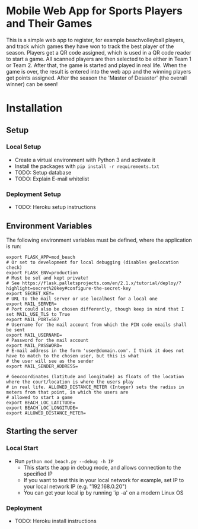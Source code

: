 # Mobile Web App for Sports Players and Their Games

This is a simple web app to register, for example beachvolleyball players, and track which games they have won to track
the best player of the season.
Players get a QR code assigned, which is used in a QR code reader to start a game. All scanned players are then selected
to be either in Team 1 or Team 2. After that, the game is started and played in real life. When the game is over,
the result is entered into the web app and the winning players get points assigned.
After the season the 'Master of Desaster' (the overall winner) can be seen!

# Installation

## Setup

### Local Setup

- Create a virtual environment with Python 3 and activate it
- Install the packages with `pip install -r requirements.txt`
- TODO: Setup database
- TODO: Explain E-mail whitelist

### Deployment Setup

- TODO: Heroku setup instructions

## Environment Variables

The following environment variables must be defined, where the application is run:

```shell
export FLASK_APP=mod_beach
# Or set to development for local debugging (disables geolocation check)
export FLASK_ENV=production
# Must be set and kept private!
# See https://flask.palletsprojects.com/en/2.1.x/tutorial/deploy/?highlight=secret%20key#configure-the-secret-key
export SECRET_KEY=
# URL to the mail server or use localhost for a local one
export MAIL_SERVER=
# Port could also be chosen differently, though keep in mind that I set MAIL_USE_TLS to True
export MAIL_PORT=587
# Username for the mail account from which the PIN code emails shall be sent
export MAIL_USERNAME=
# Password for the mail account
export MAIL_PASSWORD=
# E-mail address in the form 'user@domain.com'. I think it does not have to match to the chosen user, but this is what
# the user will see as the sender
export MAIL_SENDER_ADDRESS=  
                             
# Geocoordinates (latitude and longitude) as floats of the location where the court/location is where the users play
# in real life. ALLOWED_DISTANCE_METER (Integer) sets the radius in meters from that point, in which the users are
# allowed to start a game
export BEACH_LOC_LATITUDE=
export BEACH_LOC_LONGITUDE=
export ALLOWED_DISTANCE_METER=
```

## Starting the server

### Local Start

- Run `python mod_beach.py --debug -h IP`
    - This starts the app in debug mode, and allows connection to the specified IP
    - If you want to test this in your local network for example, set IP to your local network IP (e.g. "192.168.0.20")
    - You can get your local ip by running 'ip -a' on a modern Linux OS

### Deployment

- TODO: Heroku install instructions